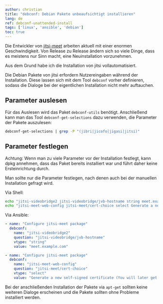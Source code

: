 ```yaml
---
author: christian
title: "debconf: Debian Pakete unbeaufsichtigt installieren"
lang: de
ref: debconf-unattended-install
tags: ['linux', 'ansible', 'debian']
toc: true
---
```


Die Entwickler von [jitsi-meet][jitsi] arbeiten aktuell mit einer enormen
Geschwindigkeit. Von Release zu Release ändern sich so viele Dinge, dass
es meistens nur Sinn macht, eine Neuinstallation vorzunehmen.

Aus dem Grund habe ich die Installation von jitsi vollautomatisiert.

Die Debian Pakete von jitsi erfordern Nutzereingaben während der Installation.
Diese lassen sich mit dem Tool `debconf` vorher definieren, sodass die Dialoge
bei der eigentlichen Installation nicht mehr auftauchen.

## Parameter auslesen

Für das Auslesen wird das Paket `debconf-utils` benötigt.
Anschließend kann man das Tool `debconf-get-selections` dazu verwenden, die Parameter
der Pakete auszulesen:

```sh
debconf-get-selections | grep -P "(jibri|jicofo|jigasi|jitsi)"
```

## Parameter festlegen

Achtung: Wenn man zu viele Parameter vor der Installation festlegt, kann dpkg
annehmen, dass das Paket bereits installiert war und führt daher keine Ersteinrichtung
durch.

Man sollte nur die Parameter festlegen, nach denen auch bei der manuellen Installation
gefragt wird.

Via Shell:

```sh
echo "jitsi-videobridge2 jitsi-videobridge/jvb-hostname string meet.example.com" | debconf-set-selections
echo "jitsi-meet-web-config jitsi-meet/cert-choice select Generate a new self-signed certificate (You will later get a chance to obtain a Let's encrypt certificate)" | debconf-set-selections
```

Via Ansible:

```yml
- name: "Configure jitsi-meet package"
  debconf:
    name: "jitsi-videobridge2"
    question: "jitsi-videobridge/jvb-hostname"
    vtype: "string"
    value: "meet.example.com"

- name: "Configure jitsi-meet package"
  debconf:
    name: "jitsi-meet-web-config"
    question: "jitsi-meet/cert-choice"
    vtype: "select"
    value: "Generate a new self-signed certificate (You will later get a chance to obtain a Let's encrypt certificate)"
```

Bei der anschließenden Installation der Pakete via `apt-get` sollten keine weiteren Dialoge
erscheinen und die Pakete sollten ohne Probleme installiert werden.

[jitsi]: https://jitsi.org/jitsi-meet/
